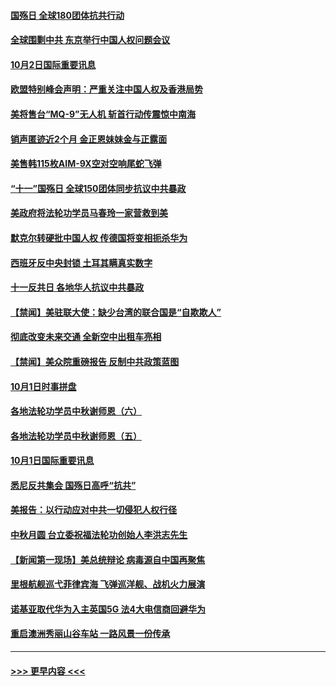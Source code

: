 #### [国殇日 全球180团体抗共行动](../pages/prog202/a102954483.md?t=10022302) 
#### [全球围剿中共 东京举行中国人权问题会议](../pages/prog202/a102954474.md?t=10022302) 
#### [10月2日国际重要讯息](../pages/prog202/a102954222.md?t=10022302) 
#### [欧盟特别峰会声明：严重关注中国人权及香港局势](../pages/prog202/a102954169.md?t=10022302) 
#### [美将售台“MQ-9”无人机 斩首行动传震惊中南海](../pages/prog202/a102954124.md?t=10022302) 
#### [销声匿迹近2个月 金正恩妹妹金与正露面](../pages/prog202/a102954053.md?t=10022302) 
#### [美售韩115枚AIM-9X空对空响尾蛇飞弹](../pages/prog202/a102954020.md?t=10022302) 
#### [“十一”国殇日 全球150团体同步抗议中共暴政](../pages/prog202/a102953832.md?t=10022302) 
#### [美政府将法轮功学员马春玲一家营救到美](../pages/prog202/a102953959.md?t=10022302) 
#### [默克尔转硬批中国人权  传德国将变相扼杀华为](../pages/prog202/a102953746.md?t=10022302) 
#### [西班牙反中央封锁 土耳其瞒真实数字](../pages/prog202/a102953731.md?t=10022302) 
#### [十一反共日 各地华人抗议中共暴政](../pages/prog202/a102953671.md?t=10022302) 
#### [【禁闻】美驻联大使：缺少台湾的联合国是“自欺欺人”](../pages/prog202/a102953817.md?t=10022302) 
#### [彻底改变未来交通 全新空中出租车亮相](../pages/prog202/a102953801.md?t=10022302) 
#### [【禁闻】美众院重磅报告 反制中共政策蓝图](../pages/prog202/a102953767.md?t=10022302) 
#### [10月1日时事拼盘](../pages/prog202/a102953769.md?t=10022302) 
#### [各地法轮功学员中秋谢师恩（六）](../pages/prog202/a102953703.md?t=10022302) 
#### [各地法轮功学员中秋谢师恩（五）](../pages/prog202/a102953565.md?t=10022302) 
#### [10月1日国际重要讯息](../pages/prog202/a102953467.md?t=10022302) 
#### [悉尼反共集会 国殇日高呼“抗共”](../pages/prog202/a102953422.md?t=10022302) 
#### [美报告：以行动应对中共一切侵犯人权行径](../pages/prog202/a102953402.md?t=10022302) 
#### [中秋月圆 台立委祝福法轮功创始人李洪志先生](../pages/prog202/a102953381.md?t=10022302) 
#### [【新闻第一现场】美总统辩论 病毒源自中国再聚焦](../pages/prog202/a102953358.md?t=10022302) 
#### [里根航舰巡弋菲律宾海 飞弹巡洋舰、战机火力展演](../pages/prog202/a102953253.md?t=10022302) 
#### [诺基亚取代华为入主英国5G 法4大电信商回避华为](../pages/prog202/a102953008.md?t=10022302) 
#### [重启澳洲秀丽山谷车站 一路风景一份传承](../pages/prog202/a102953028.md?t=10022302) 

----
#### [ >>> 更早内容 <<< ](../indexes/prog202-earlier.md)
